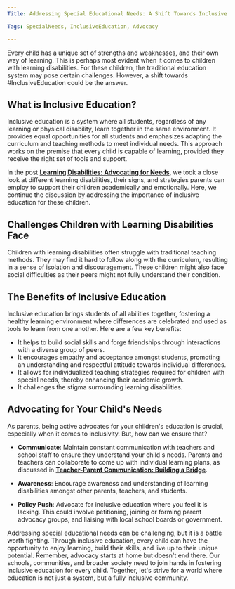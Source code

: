```yaml
---
Title: Addressing Special Educational Needs: A Shift Towards Inclusive Education 

Tags: SpecialNeeds, InclusiveEducation, Advocacy

---
```


Every child has a unique set of strengths and weaknesses, and their own way of learning. This is perhaps most evident when it comes to children with learning disabilities. For these children, the traditional education system may pose certain challenges. However, a shift towards #InclusiveEducation could be the answer.

## What is Inclusive Education?

Inclusive education is a system where all students, regardless of any learning or physical disability, learn together in the same environment. It provides equal opportunities for all students and emphasizes adapting the curriculum and teaching methods to meet individual needs. This approach works on the premise that every child is capable of learning, provided they receive the right set of tools and support.

In the post **[Learning Disabilities: Advocating for Needs](/xedublogv2/education-fundamentals/learning-disabilities-advocating-for-needs.md)**, we took a close look at different learning disabilities, their signs, and strategies parents can employ to support their children academically and emotionally. Here, we continue the discussion by addressing the importance of inclusive education for these children.

## Challenges Children with Learning Disabilities Face

Children with learning disabilities often struggle with traditional teaching methods. They may find it hard to follow along with the curriculum, resulting in a sense of isolation and discouragement. These children might also face social difficulties as their peers might not fully understand their condition.

## The Benefits of Inclusive Education

Inclusive education brings students of all abilities together, fostering a healthy learning environment where differences are celebrated and used as tools to learn from one another. Here are a few key benefits:

- It helps to build social skills and forge friendships through interactions with a diverse group of peers.
- It encourages empathy and acceptance amongst students, promoting an understanding and respectful attitude towards individual differences.
- It allows for individualized teaching strategies required for children with special needs, thereby enhancing their academic growth.
- It challenges the stigma surrounding learning disabilities.

## Advocating for Your Child's Needs

As parents, being active advocates for your children's education is crucial, especially when it comes to inclusivity. But, how can we ensure that?

- **Communicate**: Maintain constant communication with teachers and school staff to ensure they understand your child's needs. Parents and teachers can collaborate to come up with individual learning plans, as discussed in **[Teacher-Parent Communication: Building a Bridge](/xedublogv2/parental-engagement/teacher-parent-communication-building-a-bridge.md)**.

- **Awareness**: Encourage awareness and understanding of learning disabilities amongst other parents, teachers, and students.

- **Policy Push**: Advocate for inclusive education where you feel it is lacking. This could involve petitioning, joining or forming parent advocacy groups, and liaising with local school boards or government.

Addressing special educational needs can be challenging, but it is a battle worth fighting. Through inclusive education, every child can have the opportunity to enjoy learning, build their skills, and live up to their unique potential. Remember, advocacy starts at home but doesn't end there. Our schools, communities, and broader society need to join hands in fostering inclusive education for every child. Together, let's strive for a world where education is not just a system, but a fully inclusive community.